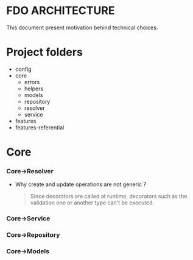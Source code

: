 # FDO ARCHITECTURE

This document present motivation behind technical choices.

# Project folders

- config
- core
  - errors
  - helpers
  - models
  - repository
  - resolver
  - service
- features
- features-referential

# Core

### Core->Resolver

- Why create and update operations are not generic ?
  > Since decorators are called at runtime, decorators such as the validation one or another type can't be executed.

### Core->Service

### Core->Repository

### Core->Models
